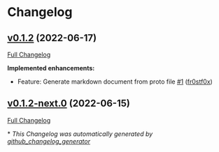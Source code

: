 # Changelog

## [v0.1.2](https://github.com/zalopay-oss/backstage-grpc-playground-backend/tree/v0.1.2) (2022-06-17)

[Full Changelog](https://github.com/zalopay-oss/backstage-grpc-playground-backend/compare/v0.1.2-next.0...v0.1.2)

**Implemented enhancements:**

- Feature: Generate markdown document from proto file [\#1](https://github.com/zalopay-oss/backstage-grpc-playground-backend/pull/1) ([fr0stf0x](https://github.com/fr0stf0x))

## [v0.1.2-next.0](https://github.com/zalopay-oss/backstage-grpc-playground-backend/tree/v0.1.2-next.0) (2022-06-15)

[Full Changelog](https://github.com/zalopay-oss/backstage-grpc-playground-backend/compare/0203f399586736556e6c04145a10bcdcd17ff252...v0.1.2-next.0)



\* *This Changelog was automatically generated by [github_changelog_generator](https://github.com/github-changelog-generator/github-changelog-generator)*

